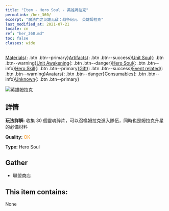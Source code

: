 ```yaml
---
title: "Item - Hero Soul - 英雄姆拉克"
permalink: /her_360/
excerpt: "魔法门之英雄无敌：战争纪元  英雄姆拉克"
last_modified_at: 2021-07-21
locale: cn
ref: "her_360.md"
toc: false
classes: wide
---
```

 [Materials](/ItemsCN/){: .btn .btn--primary}[Artifacts](/ItemsCN/Artifacts/){: .btn .btn--success}[Unit Soul](/ItemsCN/UnitSoul/){: .btn .btn--warning}[Unit Awakening](/ItemsCN/UnitAwakening/){: .btn .btn--danger}[Hero Soul](/ItemsCN/HeroSoul/){: .btn .btn--info}[Hero Skill](/ItemsCN/HeroSkill/){: .btn .btn--primary}[Gift](/ItemsCN/Gift/){: .btn .btn--success}[Event related](/ItemsCN/Events/){: .btn .btn--warning}[Avatars](/ItemsCN/Avatars/){: .btn .btn--danger}[Consumables](/ItemsCN/Consumables/){: .btn .btn--info}[Unknown](/ItemsCN/Unknown/){: .btn .btn--primary}

 ![英雄姆拉克](/images/h/h_Mullich.jpg)

## 詳情
 **玩法詳解:** 收集 30 個靈魂碎片，可以召喚姆拉克進入隊伍，同時也是姆拉克升星的必備材料

 **Quality:** <span style="color: #FF8C00">OK</span>

 **Type:** Hero Soul

## Gather

*    聯盟商店 

## This item contains:

  None

